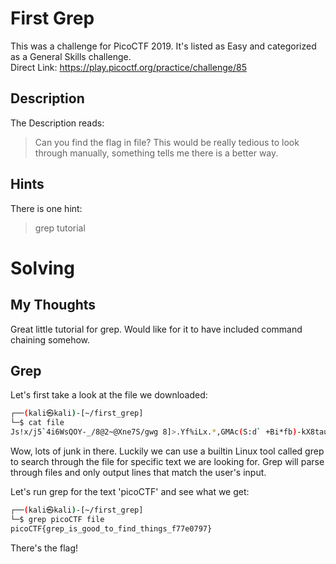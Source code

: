# First Grep
This was a challenge for PicoCTF 2019.  It's listed as Easy and categorized as a General Skills challenge.  
Direct Link: https://play.picoctf.org/practice/challenge/85

## Description
The Description reads:
> Can you find the flag in file? This would be really tedious to look through manually, something tells me there is a better way.

## Hints
There is one hint:
> grep tutorial

# Solving
## My Thoughts
Great little tutorial for grep.  Would like for it to have included command chaining somehow.

## Grep
Let's first take a look at the file we downloaded:

``` bash
┌──(kali㉿kali)-[~/first_grep]
└─$ cat file
Js!x/j5`4i6WsQOY-_/8@2~@Xne7S/gwg 8]>.Yf%iLx.*,GMAc(S:d` +Bi*fb)-kX8tauzGF6<~ywF]&-BQT-b-+2( J.#/JhE...
```

Wow, lots of junk in there.  Luckily we can use a builtin Linux tool called grep to search through the file for specific text we are looking for.  Grep will parse through files and only output lines that match the user's input.

Let's run grep for the text 'picoCTF' and see what we get:

``` bash
┌──(kali㉿kali)-[~/first_grep]
└─$ grep picoCTF file
picoCTF{grep_is_good_to_find_things_f77e0797}
```

There's the flag!
